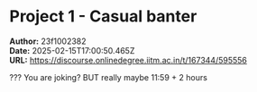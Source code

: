 # Project 1 - Casual banter

**Author:** 23f1002382  
**Date:** 2025-02-15T17:00:50.465Z  
**URL:** https://discourse.onlinedegree.iitm.ac.in/t/167344/595556

??? You are joking? BUT really maybe 11:59 + 2 hours 
